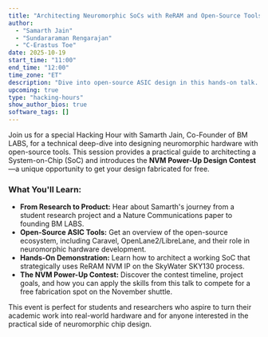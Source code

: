 ```yaml
---
title: "Architecting Neuromorphic SoCs with ReRAM and Open-Source Tools"
author:
  - "Samarth Jain"
  - "Sundararaman Rengarajan"
  - "C-Erastus Toe"
date: 2025-10-19
start_time: "11:00"
end_time: "12:00"
time_zone: "ET"
description: "Dive into open-source ASIC design in this hands-on talk. Learn to architect a System-on-Chip (SoC) by integrating ReRAM NVM IP with the Caravel platform on SkyWater SKY130, using tools like OpenLane2."
upcoming: true
type: "hacking-hours"
show_author_bios: true
software_tags: []
---
```


Join us for a special Hacking Hour with Samarth Jain, Co-Founder of BM LABS, for a technical deep-dive into designing neuromorphic hardware with open-source tools. This session provides a practical guide to architecting a System-on-Chip (SoC) and introduces the **NVM Power-Up Design Contest**—a unique opportunity to get your design fabricated for free.

### What You'll Learn:

*   **From Research to Product:** Hear about Samarth's journey from a student research project and a Nature Communications paper to founding BM LABS.
*   **Open-Source ASIC Tools:** Get an overview of the open-source ecosystem, including Caravel, OpenLane2/LibreLane, and their role in neuromorphic hardware development.
*   **Hands-On Demonstration:** Learn how to architect a working SoC that strategically uses ReRAM NVM IP on the SkyWater SKY130 process.
*   **The NVM Power-Up Contest:** Discover the contest timeline, project goals, and how you can apply the skills from this talk to compete for a free fabrication spot on the November shuttle.

This event is perfect for students and researchers who aspire to turn their academic work into real-world hardware and for anyone interested in the practical side of neuromorphic chip design.

